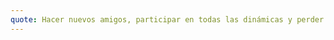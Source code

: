 ```yaml
---
quote: Hacer nuevos amigos, participar en todas las dinámicas y perder el miedo a intentarlo! 
---
```

